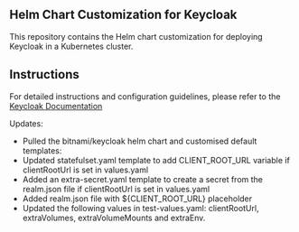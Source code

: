 



## Helm Chart Customization for Keycloak
This repository contains the Helm chart customization for deploying Keycloak in a Kubernetes cluster.

## Instructions
For detailed instructions and configuration guidelines, please refer to the [Keycloak Documentation](Keycloak_Deployment.pdf)

Updates:
- Pulled the bitnami/keycloak helm chart and customised default templates:
- Updated statefulset.yaml template to add CLIENT_ROOT_URL variable if clientRootUrl is set in values.yaml
- Added an extra-secret.yaml template to create a secret from the realm.json file if clientRootUrl is set in values.yaml
- Added realm.json file with ${CLIENT_ROOT_URL} placeholder
- Updated the following values in test-values.yaml: clientRootUrl, extraVolumes, extraVolumeMounts and extraEnv.

